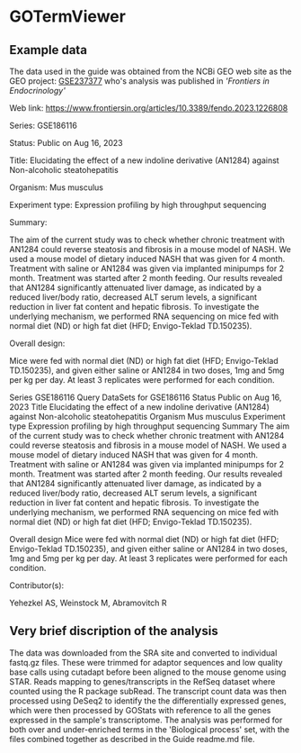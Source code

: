 # GOTermViewer

## Example data

The data used in the guide was obtained from the NCBi GEO web site as the GEO project: 
[GSE237377](https://www.ncbi.nlm.nih.gov/geo/query/acc.cgi?acc=GSE237377)
who's analysis was published in _'Frontiers in Endocrinology'_

Web link:	https://www.frontiersin.org/articles/10.3389/fendo.2023.1226808

Series: GSE186116		

Status:	Public on Aug 16, 2023

Title:	Elucidating the effect of a new indoline derivative (AN1284) against Non-alcoholic steatohepatitis

Organism:	Mus musculus

Experiment type:	Expression profiling by high throughput sequencing

Summary:	

The aim of the current study was to check whether chronic treatment with AN1284 could reverse steatosis and fibrosis in a mouse model of NASH. We used a mouse model of dietary induced NASH that was given for 4 month. Treatment with saline or AN1284 was given via implanted minipumps for 2 month. Treatment was started after 2 month feeding. Our results revealed that AN1284 significantly attenuated liver damage, as indicated by a reduced liver/body ratio, decreased ALT serum levels, a significant reduction in liver fat content and hepatic fibrosis. To investigate the underlying mechanism, we performed RNA sequencing on mice fed with normal diet (ND) or high fat diet (HFD; Envigo-Teklad TD.150235).

Overall design:	

Mice were fed with normal diet (ND) or high fat diet (HFD; Envigo-Teklad TD.150235), and given either saline or AN1284 in two doses, 1mg and 5mg per kg per day. At least 3 replicates were performed for each condition.

Series GSE186116		Query DataSets for GSE186116
Status	Public on Aug 16, 2023
Title	Elucidating the effect of a new indoline derivative (AN1284) against Non-alcoholic steatohepatitis
Organism	Mus musculus
Experiment type	Expression profiling by high throughput sequencing
Summary	The aim of the current study was to check whether chronic treatment with AN1284 could reverse steatosis and fibrosis in a mouse model of NASH. We used a mouse model of dietary induced NASH that was given for 4 month. Treatment with saline or AN1284 was given via implanted minipumps for 2 month. Treatment was started after 2 month feeding. Our results revealed that AN1284 significantly attenuated liver damage, as indicated by a reduced liver/body ratio, decreased ALT serum levels, a significant reduction in liver fat content and hepatic fibrosis. To investigate the underlying mechanism, we performed RNA sequencing on mice fed with normal diet (ND) or high fat diet (HFD; Envigo-Teklad TD.150235).
 	
Overall design	Mice were fed with normal diet (ND) or high fat diet (HFD; Envigo-Teklad TD.150235), and given either saline or AN1284 in two doses, 1mg and 5mg per kg per day. At least 3 replicates were performed for each condition.
  
Contributor(s):	

Yehezkel AS, Weinstock M, Abramovitch R

## Very brief discription of the analysis
The data was downloaded from the SRA site and converted to individual fastq.gz files. These were trimmed for adaptor sequences and low quality base calls using cutadapt before been aligned to the mouse genome using STAR. Reads mapping to genes/transcripts in the RefSeq dataset where counted using the R package subRead. The transcript count data was then processed using DeSeq2 to identify the the differentially expressed genes, which were then processed by GOStats with reference to all the genes expressed in the sample's transcriptome. The analysis was performed for both over and under-enriched terms in the 'Biological process' set, with the files combined together as described in the Guide readme.md file.
